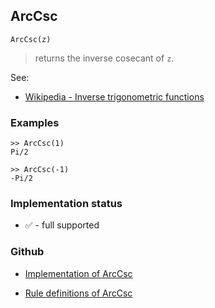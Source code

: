 ## ArcCsc

```
ArcCsc(z)
```

> returns the inverse cosecant of `z`.
 
See:
* [Wikipedia - Inverse trigonometric functions](https://en.wikipedia.org/wiki/Inverse_trigonometric_functions)

### Examples

``` 
>> ArcCsc(1)    
Pi/2  
  
>> ArcCsc(-1)    
-Pi/2 
```
  






### Implementation status

* &#x2705; - full supported

### Github

* [Implementation of ArcCsc](https://github.com/axkr/symja_android_library/blob/master/symja_android_library/matheclipse-core/src/main/java/org/matheclipse/core/builtin/ExpTrigsFunctions.java#L645) 

* [Rule definitions of ArcCsc](https://github.com/axkr/symja_android_library/blob/master/symja_android_library/rules/ArcCscRules.m) 
